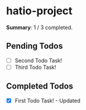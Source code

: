# hatio-project

**Summary**: 1 / 3 completed.

## Pending Todos
- [ ] Second Todo Task!
- [ ] Third Todo Task!

## Completed Todos
- [x] First Todo Task! - Updated
